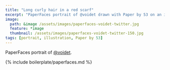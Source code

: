 ```yaml
---
title: "Long curly hair in a red scarf"
excerpt: "PaperFaces portrait of @voidet drawn with Paper by 53 on an iPad."
image: 
  path: &image /assets/images/paperfaces-voidet-twitter.jpg 
  feature: *image
  thumbnail: /assets/images/paperfaces-voidet-twitter-150.jpg
tags: [portrait, illustration, Paper by 53]
---
```


PaperFaces portrait of [@voidet](https://twitter.com/voidet).

{% include boilerplate/paperfaces.md %}
